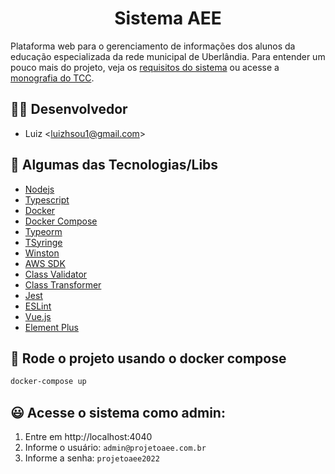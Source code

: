 <h1 align="center"> Sistema AEE </h1>

Plataforma web para o gerenciamento de informações dos alunos da educação especializada da rede municipal de Uberlândia. Para entender um pouco mais do projeto, veja os [requisitos do sistema](./docs/requirements/README.md) ou acesse a [monografia do TCC](./docs/Monografia_TCC_Luiz_Henrique.pdf).

## 👨‍💻 Desenvolvedor

- Luiz <<luizhsou1@gmail.com>>

## 🚀 Algumas das Tecnologias/Libs

- [Nodejs](https://nodejs.org/en/)
- [Typescript](https://www.typescriptlang.org/)
- [Docker](https://docs.docker.com/engine/install/)
- [Docker Compose](https://docs.docker.com/compose/install/)
- [Typeorm](https://typeorm.io/#/)
- [TSyringe](https://www.npmjs.com/package/tsyringe)
- [Winston](https://github.com/winstonjs/winston#readme)
- [AWS SDK](https://www.npmjs.com/package/aws-sdk)
- [Class Validator](https://www.npmjs.com/package/class-validator)
- [Class Transformer](https://www.npmjs.com/package/class-transformer)
- [Jest](https://jestjs.io/)
- [ESLint](https://www.npmjs.com/package/eslint)
- [Vue.js](https://vuejs.org/)
- [Element Plus](https://element-plus.org/en-US/)
  
## 🐳 Rode o projeto usando o docker compose

```sh
docker-compose up
```

## 😃 Acesse o sistema como admin:

1. Entre em http://localhost:4040
2. Informe o usuário: `admin@projetoaee.com.br`
3. Informe a senha: `projetoaee2022`